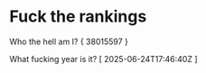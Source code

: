 # Fuck the rankings

Who the hell am I?
{ 38015597 }

What fucking year is it?
[ 2025-06-24T17:46:40Z ]
